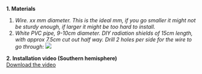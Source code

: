 **1. Materials**
<br>
1. *Wire. xx mm diameter. This is the ideal mm, if you go smaller it might not be sturdy enough, if larger it might be too hard to install.*
2. *White PVC pipe, 9-10cm diameter. DIY radiation shields of 15cm length, with approx 7.5cm cut out half way. Drill 2 holes per side for the wire to go through:*
![](img/shield.jpg)

**2. Installation video (Southern hemisphere)**
<br>
[Download the video](video/install_australia.mp4) 
